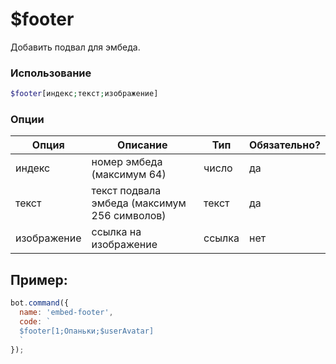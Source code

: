 

# $footer

Добавить подвал для эмбеда.

### Использование
 
```php
$footer[индекс;текст;изображение]
```

### Опции


| Опция | Описание | Тип | Обязательно? |
|--------|-------------|------|----------|
| индекс | номер эмбеда (максимум 64) | число | да |
| текст | текст подвала эмбеда (максимум 256 символов) | текст | да |
| изображение | ссылка на изображение | ссылка | нет |


## Пример:

```javascript
bot.command({
  name: 'embed-footer',
  code: `
  $footer[1;Опаньки;$userAvatar]
  `
});
```
